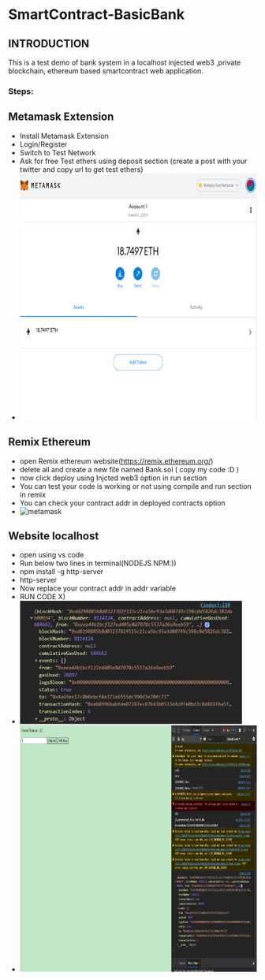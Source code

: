 # SmartContract-BasicBank

## INTRODUCTION

This is a test demo of bank system in a localhost injected web3 ,private blockchain, ethereum based smartcontract web application.



### Steps:

## Metamask Extension

* Install Metamask Extension
 * Login/Register
 * Switch to Test Network
 * Ask for free Test ethers using deposit section (create a post with your twitter and copy url to get test ethers)   
 * <img src="/4.png" alt="metamask" width="750" height="500">

## Remix Ethereum 

 * open Remix ethereum website(https://remix.ethereum.org/)
 * delete all and create a new file named Bank.sol ( copy my code :D )
 * now click deploy using Injcted web3 option in run section
 * You can test your code is working or not using compile and run section in remix
 * You can check your contract addr in deployed contracts option
 * <img src="/3.png" alt="metamask" width="750" height="500">


## Website localhost

 * open using vs code
 * Run below two lines in terminal(NODEJS NPM:))
 * npm install -g http-server
 * http-server
 * Now replace your contract addr in addr variable 
 * RUN CODE X)
 * <img src="/2.png" alt="metamask" width="450" height="250">
 * <img src="/1.png" alt="metamask" width="800" height="500">
